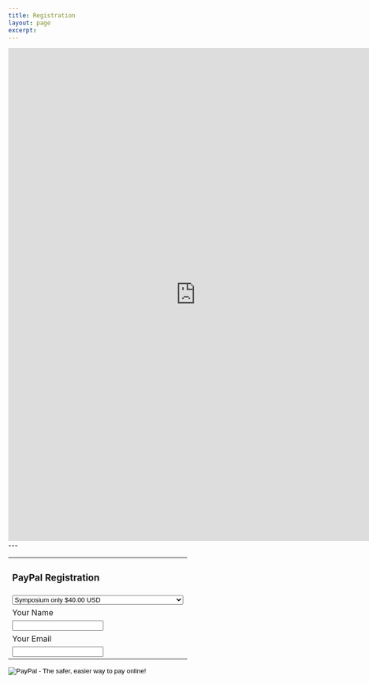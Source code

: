 ```yaml
---
title: Registration 
layout: page
excerpt: 
---
```

<iframe src="https://docs.google.com/forms/d/e/1FAIpQLSdqsva6-YPl7r-IqTE9lZWoIthotL84XQIgd3nwT4N-5l8gSQ/viewform?embedded=true" width="760" height="1000" frameborder="0" marginheight="0" marginwidth="0">Loading...</iframe>
---
<form action="https://www.paypal.com/cgi-bin/webscr" method="post" target="_top">
<input type="hidden" name="cmd" value="_s-xclick">
<input type="hidden" name="hosted_button_id" value="LJ4TP56L256E8">
<table>
	<tr><td><input type="hidden" name="on0" value="TCW 2017 Registration"><h3>PayPal Registration</h3></td></tr><tr><td><select name="os0">
	<option value="Symposium only">Symposium only $40.00 USD</option>
	<option value="Symposium & Thursday's WTW workshop">Symposium & Thursday's WTW workshop $50.00 USD</option>
</select> </td></tr>
<tr><td><input type="hidden" name="on1" value="Your Name">Your Name</td></tr><tr><td><input type="text" name="os1" maxlength="200"></td></tr>
<tr><td><input type="hidden" name="on2" value="Your Email">Your Email</td></tr><tr><td><input type="text" name="os2" maxlength="200"></td></tr>
</table>
<input type="hidden" name="currency_code" value="USD">
<input type="image" src="https://www.paypalobjects.com/en_US/i/btn/btn_buynowCC_LG.gif" border="0" name="submit" alt="PayPal - The safer, easier way to pay online!">
<br/>
<img alt="" border="0" src="https://www.paypalobjects.com/en_US/i/scr/pixel.gif" width="1" height="1">
</form>

